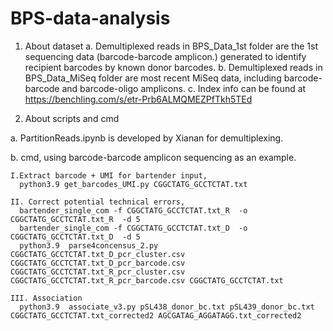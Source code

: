 # BPS-data-analysis

1. About dataset 
  a. Demultiplexed reads in BPS_Data_1st folder are the 1st sequencing data (barcode-barcode amplicon.) generated to identify recipient barcodes by known donor barcodes.
  b. Demultiplexed reads in BPS_Data_MiSeq folder are most recent MiSeq data, including barcode-barcode and barcode-oligo amplicons.
  c. Index info can be found at https://benchling.com/s/etr-Prb6ALMQMEZPfTkh5TEd
 
2. About scripts and cmd

  a. PartitionReads.ipynb is developed by Xianan for demultiplexing.
  
  b. cmd, using barcode-barcode amplicon sequencing as an example.
  
    I.Extract barcode + UMI for bartender input,
      python3.9 get_barcodes_UMI.py CGGCTATG_GCCTCTAT.txt
  
    II. Correct potential technical errors,
      bartender_single_com -f CGGCTATG_GCCTCTAT.txt_R  -o CGGCTATG_GCCTCTAT.txt_R  -d 5
      bartender_single_com -f CGGCTATG_GCCTCTAT.txt_D  -o CGGCTATG_GCCTCTAT.txt_D  -d 5  
      python3.9  parse4concensus_2.py CGGCTATG_GCCTCTAT.txt_D_pcr_cluster.csv CGGCTATG_GCCTCTAT.txt_D_pcr_barcode.csv CGGCTATG_GCCTCTAT.txt_R_pcr_cluster.csv CGGCTATG_GCCTCTAT.txt_R_pcr_barcode.csv CGGCTATG_GCCTCTAT.txt
  
    III. Association
      python3.9  associate_v3.py pSL438_donor_bc.txt pSL439_donor_bc.txt CGGCTATG_GCCTCTAT.txt_corrected2 AGCGATAG_AGGATAGG.txt_corrected2
